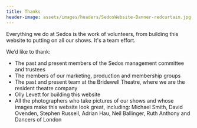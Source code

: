 ```yaml
---
title: Thanks
header-image: assets/images/headers/SedosWebsite-Banner-redcurtain.jpg
---
```

Everything we do at Sedos is the work of volunteers, from building this website to putting on all our shows. It's a team effort. 

We’d like to thank:

* The past and present members of the Sedos management committee and trustees
* The members of our marketing, production and membership groups
* The past and present team at the Bridewell Theatre, where we are the resident theatre company
* Olly Levett for building this website
* All the photographers who take pictures of our shows and whose images make this website look great, including: Michael Smith, David Ovenden, Stephen Russell, Adrian Hau, Neil Ballinger, Ruth Anthony and Dancers of London